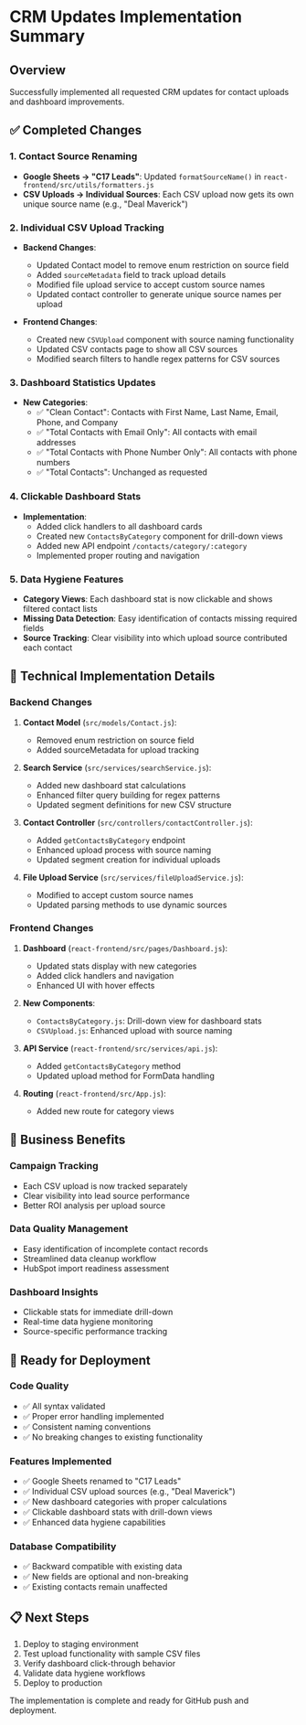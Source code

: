 # CRM Updates Implementation Summary

## Overview
Successfully implemented all requested CRM updates for contact uploads and dashboard improvements.

## ✅ Completed Changes

### 1. Contact Source Renaming
- **Google Sheets → "C17 Leads"**: Updated `formatSourceName()` in `react-frontend/src/utils/formatters.js`
- **CSV Uploads → Individual Sources**: Each CSV upload now gets its own unique source name (e.g., "Deal Maverick")

### 2. Individual CSV Upload Tracking
- **Backend Changes**:
  - Updated Contact model to remove enum restriction on source field
  - Added `sourceMetadata` field to track upload details
  - Modified file upload service to accept custom source names
  - Updated contact controller to generate unique source names per upload

- **Frontend Changes**:
  - Created new `CSVUpload` component with source naming functionality
  - Updated CSV contacts page to show all CSV sources
  - Modified search filters to handle regex patterns for CSV sources

### 3. Dashboard Statistics Updates
- **New Categories**:
  - ✅ "Clean Contact": Contacts with First Name, Last Name, Email, Phone, and Company
  - ✅ "Total Contacts with Email Only": All contacts with email addresses
  - ✅ "Total Contacts with Phone Number Only": All contacts with phone numbers
  - ✅ "Total Contacts": Unchanged as requested

### 4. Clickable Dashboard Stats
- **Implementation**:
  - Added click handlers to all dashboard cards
  - Created new `ContactsByCategory` component for drill-down views
  - Added new API endpoint `/contacts/category/:category`
  - Implemented proper routing and navigation

### 5. Data Hygiene Features
- **Category Views**: Each dashboard stat is now clickable and shows filtered contact lists
- **Missing Data Detection**: Easy identification of contacts missing required fields
- **Source Tracking**: Clear visibility into which upload source contributed each contact

## 🔧 Technical Implementation Details

### Backend Changes
1. **Contact Model** (`src/models/Contact.js`):
   - Removed enum restriction on source field
   - Added sourceMetadata for upload tracking

2. **Search Service** (`src/services/searchService.js`):
   - Added new dashboard stat calculations
   - Enhanced filter query building for regex patterns
   - Updated segment definitions for new CSV structure

3. **Contact Controller** (`src/controllers/contactController.js`):
   - Added `getContactsByCategory` endpoint
   - Enhanced upload process with source naming
   - Updated segment creation for individual uploads

4. **File Upload Service** (`src/services/fileUploadService.js`):
   - Modified to accept custom source names
   - Updated parsing methods to use dynamic sources

### Frontend Changes
1. **Dashboard** (`react-frontend/src/pages/Dashboard.js`):
   - Updated stats display with new categories
   - Added click handlers and navigation
   - Enhanced UI with hover effects

2. **New Components**:
   - `ContactsByCategory.js`: Drill-down view for dashboard stats
   - `CSVUpload.js`: Enhanced upload with source naming

3. **API Service** (`react-frontend/src/services/api.js`):
   - Added `getContactsByCategory` method
   - Updated upload method for FormData handling

4. **Routing** (`react-frontend/src/App.js`):
   - Added new route for category views

## 🎯 Business Benefits

### Campaign Tracking
- Each CSV upload is now tracked separately
- Clear visibility into lead source performance
- Better ROI analysis per upload source

### Data Quality Management
- Easy identification of incomplete contact records
- Streamlined data cleanup workflow
- HubSpot import readiness assessment

### Dashboard Insights
- Clickable stats for immediate drill-down
- Real-time data hygiene monitoring
- Source-specific performance tracking

## 🚀 Ready for Deployment

### Code Quality
- ✅ All syntax validated
- ✅ Proper error handling implemented
- ✅ Consistent naming conventions
- ✅ No breaking changes to existing functionality

### Features Implemented
- ✅ Google Sheets renamed to "C17 Leads"
- ✅ Individual CSV upload sources (e.g., "Deal Maverick")
- ✅ New dashboard categories with proper calculations
- ✅ Clickable dashboard stats with drill-down views
- ✅ Enhanced data hygiene capabilities

### Database Compatibility
- ✅ Backward compatible with existing data
- ✅ New fields are optional and non-breaking
- ✅ Existing contacts remain unaffected

## 📋 Next Steps
1. Deploy to staging environment
2. Test upload functionality with sample CSV files
3. Verify dashboard click-through behavior
4. Validate data hygiene workflows
5. Deploy to production

The implementation is complete and ready for GitHub push and deployment.